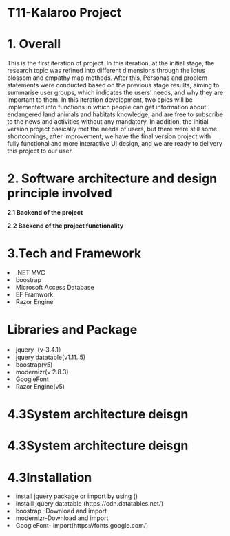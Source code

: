 # T11-Kalaroo Project


# 1. Overall

<p>This is the first iteration of project. In this iteration, at the initial stage, the research topic was refined into different dimensions through the lotus blossom and empathy map methods. After this, Personas and problem statements were conducted based on the previous stage results, aiming to summarise user groups, which indicates the users’ needs, and why they are important to them. 
In this iteration development, two epics will be implemented into functions in which people can get information about endangered land animals and habitats knowledge, and are free to subscribe to the news and activities without any mandatory. In addition, the initial version project basically met the needs of users, but there were still some shortcomings, after improvement, we have the final version project with fully functional and more interactive UI design, and we are ready to delivery this project to our user.</p>

# 2. Software architecture and design principle involved
<p><b>2.1 Backend of the project</p></b>
<p><b>2.2 Backend of the project functionality</p></b>

<h1>3.Tech and Framework</h1>
<li>.NET MVC
<li>boostrap
<li>Microsoft Access Database
<li>EF Framwork
<li>Razor Engine
<h1>Libraries and Package</h1>
<li>jquery（v-3.4.1）
<li>jquery datatable(v1.11. 5)
<li>boostrap(v5)
<li>modernizr(v 2.8.3)
<li>GoogleFont 
<li>Razor Engine(v5)
<h1>4.3System architecture deisgn</h1> 
<h1>4.3System architecture deisgn</h1> 
<h1>4.3Installation</h1> 
<li>install jquery package or import by using (<script src="https://code.jquery.com/jquery-3.6.0.min.js"></script>)
<li>instaill jquery datatable (https://cdn.datatables.net/)
<li>boostrap -Download and import
<li>modernizr-Download and import
<li>GoogleFont- import(https://fonts.google.com/)
